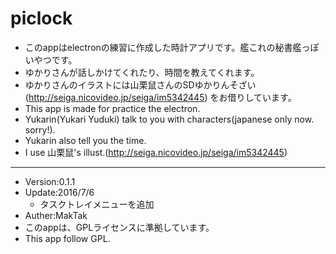 # piclock
* このappはelectronの練習に作成した時計アプリです。艦これの秘書艦っぽいやつです。
* ゆかりさんが話しかけてくれたり、時間を教えてくれます。
* ゆかりさんのイラストには山栗鼠さんのSDゆかりんそざい(http://seiga.nicovideo.jp/seiga/im5342445) をお借りしています。
* This app is made for practice the electron.
* Yukarin(Yukari Yuduki) talk to you with characters(japanese only now. sorry!).
* Yukarin also tell you the time.
* I use 山栗鼠's illust.(http://seiga.nicovideo.jp/seiga/im5342445)

---

* Version:0.1.1  
* Update:2016/7/6  
  - タスクトレイメニューを追加
* Auther:MakTak  
* このappは、GPLライセンスに準拠しています。  
* This app follow GPL.  
